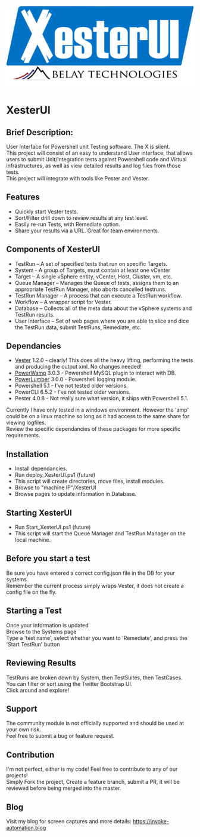 ![Alt text](https://github.com/BelayTechnologies/XesterUI/blob/master/images/XesterUI_belay.png "XesterUI")  

# XesterUI  

## Brief Description:  

User Interface for Powershell unit Testing software. The X is silent.  
This project will consist of an easy to understand User interface, that allows users to submit Unit/Integration tests against Powershell code and Virtual infrastructures, as well as view detailed results and log files from those tests.  
This project will integrate with tools like Pester and Vester.  

## Features  

* Quickly start Vester tests.  
* Sort/Filter drill down to review results at any test level.  
* Easily re-run Tests, with Remediate option.  
* Share your results via a URL. Great for team environments.  

## Components of XesterUI  

* TestRun – A set of specified tests that run on specific Targets.  
* System - A group of Targets, must contain at least one vCenter  
* Target – A single vSphere entity, vCenter, Host, Cluster, vm, etc.  
* Queue Manager – Manages the Queue of tests, assigns them to an appropriate TestRun Manager, also aborts cancelled testruns.  
* TestRun Manager – A process that can execute a TestRun workflow.  
* Workflow – A wrapper script for Vester.  
* Database – Collects all of the meta data about the vSphere systems and TestRun results.  
* User Interface – Set of web pages where you are able to slice and dice the TestRun data, submit TestRuns, Remediate, etc.  

## Dependancies  

* [Vester](https://github.com/WahlNetwork/Vester) 1.2.0 - clearly! This does all the heavy lifting, performing the tests and producing the output xml. No changes needed!  
* [PowerWamp](https://github.com/jpsider/PowerWamp) 3.0.3 - Powershell MySQL plugin to interact with DB.  
* [PowerLumber](https://github.com/jpsider/PowerLumber) 3.0.0 - Powershell logging module.  
* Powershell 5.1 - I've not tested older versions.  
* PowerCLI 6.5.2 - I've not tested older versions.  
* Pester 4.0.8 - Not really sure what version, it ships with Powershell 5.1.  

Currently I have only tested in a windows environment. However the 'amp' could be on a linux machine so long as it had access to the same share for viewing logfiles.  
Review the specific dependancies of these packages for more specific requirements.  

## Installation  

* Install dependancies.  
* Run deploy_XesterUI.ps1 (future)  
* This script will create directories, move files, install modules.  
* Browse to "machine IP"/XesterUI  
* Browse pages to update information in Database.  

## Starting XesterUI  

* Run Start_XesterUI.ps1 (future)  
* This script will start the Queue Manager and TestRun Manager on the local machine.  

## Before you start a test  
Be sure you have entered a correct config.json file in the DB for your systems.  
Remember the current process simply wraps Vester, it does not create a config file on the fly.  

## Starting a Test  
Once your information is updated  
Browse to the Systems page  
Type a 'test name', select whether you want to 'Remediate', and press the 'Start TestRun' button  

## Reviewing Results  
TestRuns are broken down by System, then TestSuites, then TestCases.  
You can filter or sort using the Twitter Bootstrap UI.  
Click around and explore!  

## Support  
The community module is not officially supported and should be used at your own risk.  
Feel free to submit a bug or feature request.  

## Contribution  
I'm not perfect, either is my code! Feel free to contribute to any of our projects!  
Simply Fork the project, Create a feature branch, submit a PR, it will be reviewed before being merged into the master. 

## Blog
Visit my blog for screen captures and more details:
https://invoke-automation.blog
